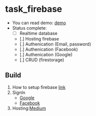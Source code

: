 # task_firebase
- You can read demo: [demo](https://firestore-root.web.app/#/)
- Status complete:
    - [ ] Realtime database
    - [.] Hosting firebase
    - [.] Authenication (Email, password)
    - [.] Authenication (Facebook)
    - [.] Authenication (Google)
    - [.] CRUD (firestorage)

## Build
1. How to setup firebase [link](https://github.com/loinguyen-lifetechvn/Task_Firebase/issues/1)
2. SignIn
    - [Google](https://github.com/loinguyen-lifetechvn/Task_Firebase/issues/2)
    - [Facebook](https://github.com/loinguyen-lifetechvn/Task_Firebase/issues/3)
3. Hosting:[Medium](https://levelup.gitconnected.com/how-to-host-your-flutter-web-app-with-firebase-hosting-67d3e4657002) 

